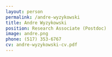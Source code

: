 ```yaml
---
layout: person
permalink: /andre-wyzykowski
title: Andre Wyzykowski
position: Research Associate (Postdoc)
image: andre.png
phone: (517) 353-6767 
cv: andre-wyzykowski-cv.pdf
---
```

